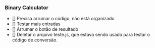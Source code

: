 ### Binary Calculator

- [] Precisa arrumar o código, não está organizado
- [] Testar mais entradas
- [] Arrumar o botão de resultado
- [] Deletar o arquivo teste.js, que estava sendo usado para testar o código de conversão.